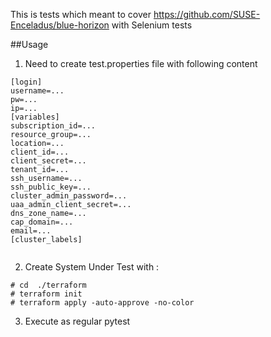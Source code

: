 This is tests which meant to cover https://github.com/SUSE-Enceladus/blue-horizon with Selenium tests

##Usage

1. Need to create test.properties file with following content

```
[login]
username=...
pw=...
ip=...
[variables]
subscription_id=...
resource_group=...
location=...
client_id=...
client_secret=...
tenant_id=...
ssh_username=...
ssh_public_key=...
cluster_admin_password=...
uaa_admin_client_secret=...
dns_zone_name=...
cap_domain=...
email=...
[cluster_labels]


```
2. Create System Under Test with :
```
# cd  ./terraform
# terraform init
# terraform apply -auto-approve -no-color
```
3. Execute as regular pytest